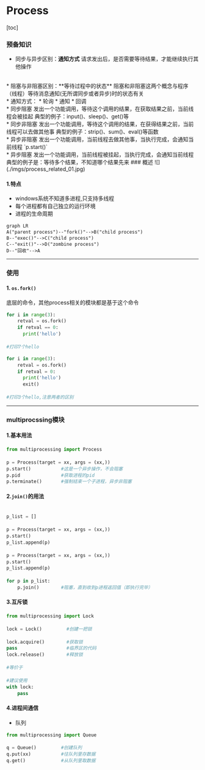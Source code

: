 # Process
[toc]
### 预备知识
* 同步与异步区别：**通知方式**
请求发出后，是否需要等待结果，才能继续执行其他操作
</br>
* 阻塞与非阻塞区别：**等待过程中的状态**
阻塞和非阻塞这两个概念与程序（线程）等待消息通知(无所谓同步或者异步)时的状态有关
</br>
* 通知方式：
  * 轮询
  * 通知
  * 回调
</br>
* 同步阻塞
发出一个功能调用，等待这个调用的结果，在获取结果之前，当前线程会被挂起
典型的例子：input()、sleep()、get()等
</br>
* 同步非阻塞
发出一个功能调用，等待这个调用的结果，在获得结果之前，当前线程可以去做其他事
典型的例子：strip()、sum()、eval()等函数
</br>
* 异步非阻塞
发出一个功能调用，当前线程去做其他事，当执行完成，会通知当前线程
`p.start()`
</br>
* 异步阻塞
发出一个功能调用，当前线程被挂起，当执行完成，会通知当前线程
典型的例子是：等待多个结果，不知道哪个结果先来
### 概述
![](./imgs/process_related_01.jpg)

#### 1.特点
* windows系统不知道多进程,只支持多线程
* 每个进程都有自己独立的运行环境
* 进程的生命周期
```mermaid
graph LR
A("parent process")--"fork()"-->B("child process")
B--"exec()"-->C("child process")
C--"exit()"-->D("zombine process")
D--"回收"-->A
```

***

### 使用
#### 1. `os.fork()`
底层的命令，其他process相关的模块都是基于这个命令
```python
for i in range(3):
    retval = os.fork()
    if retval == 0:
      print('hello')

#打印7个hello
```
```python
for i in range(3):
    retval = os.fork()
    if retval = 0:
      print('hello')
      exit()

#打印3个hello,注意两者的区别
```
***
### multiprocssing模块
#### 1.基本用法
```python
from multiprocessing import Process

p = Process(target = xx, args = (xx,))
p.start()           #这是一个异步操作，不会阻塞
p.pid               #获取进程的pid
p.terminate()       #强制结束一个子进程，异步非阻塞
```
#### 2.`join()`的用法
```python

p_list = []

p = Process(target = xx, args = (xx,))
p.start()
p_list.append(p)

p = Process(target = xx, args = (xx,))
p.start()
p_list.append(p)

for p in p_list:
    p.join()        #阻塞，直到收到p进程返回值（即执行完毕）
```

#### 3.互斥锁
```python
from multiprocessing import Lock

lock = Lock()         #创建一把锁

lock.acquire()        #获取锁
pass                  #临界区的代码
lock.release()        #释放锁

#等价于

#建议使用
with lock:
    pass
```

#### 4.进程间通信
* 队列
```python
from multiprocessing import Queue

q = Queue()         #创建队列
q.put(xx)           #往队列里存数据
q.get()             #从队列里取数据
```
